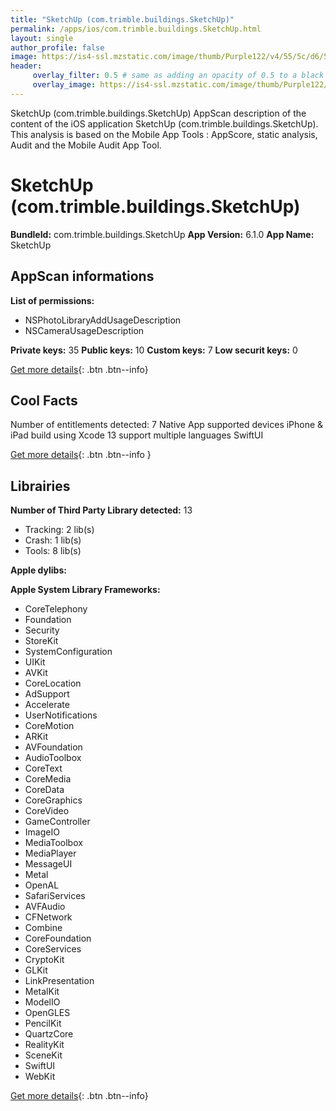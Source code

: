 ```yaml
---
title: "SketchUp (com.trimble.buildings.SketchUp)"
permalink: /apps/ios/com.trimble.buildings.SketchUp.html
layout: single
author_profile: false
image: https://is4-ssl.mzstatic.com/image/thumb/Purple122/v4/55/5c/d6/555cd68b-3d3a-0328-183a-2d1c8146bd30/AppIcon-1x_U007emarketing-0-7-0-85-220.png/512x512bb.jpg
header: 
     overlay_filter: 0.5 # same as adding an opacity of 0.5 to a black background
     overlay_image: https://is4-ssl.mzstatic.com/image/thumb/Purple122/v4/55/5c/d6/555cd68b-3d3a-0328-183a-2d1c8146bd30/AppIcon-1x_U007emarketing-0-7-0-85-220.png/512x512bb.jpg
---
```

SketchUp (com.trimble.buildings.SketchUp) AppScan description of the content of the iOS application SketchUp (com.trimble.buildings.SketchUp). This analysis is based on the Mobile App Tools : AppScore, static analysis, Audit and the Mobile Audit App Tool.

# SketchUp (com.trimble.buildings.SketchUp)

**BundleId:** com.trimble.buildings.SketchUp
**App Version:** 6.1.0
**App Name:** SketchUp


## AppScan informations 

**List of permissions:** 
- NSPhotoLibraryAddUsageDescription
- NSCameraUsageDescription
  
  
**Private keys:** 35
**Public keys:** 10
**Custom keys:** 7
**Low securit keys:** 0
  
[Get more details](/pricing.html){: .btn .btn--info}

## Cool Facts

Number of entitlements detected: 7
Native App
supported devices iPhone & iPad
build using Xcode 13
support multiple languages
SwiftUI
  
[Get more details](/pricing.html){: .btn .btn--info }

## Librairies 
**Number of Third Party Library detected:** 13
- Tracking: 2 lib(s)
- Crash: 1 lib(s)
- Tools: 8 lib(s)


**Apple dylibs:**


**Apple System Library Frameworks:**
- CoreTelephony
- Foundation
- Security
- StoreKit
- SystemConfiguration
- UIKit
- AVKit
- CoreLocation
- AdSupport
- Accelerate
- UserNotifications
- CoreMotion
- ARKit
- AVFoundation
- AudioToolbox
- CoreText
- CoreMedia
- CoreData
- CoreGraphics
- CoreVideo
- GameController
- ImageIO
- MediaToolbox
- MediaPlayer
- MessageUI
- Metal
- OpenAL
- SafariServices
- AVFAudio
- CFNetwork
- Combine
- CoreFoundation
- CoreServices
- CryptoKit
- GLKit
- LinkPresentation
- MetalKit
- ModelIO
- OpenGLES
- PencilKit
- QuartzCore
- RealityKit
- SceneKit
- SwiftUI
- WebKit


  
[Get more details](/pricing.html){: .btn .btn--info}

